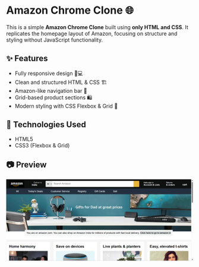 # Amazon Chrome Clone 🌐  

This is a simple **Amazon Chrome Clone** built using **only HTML and CSS**. It replicates the homepage layout of Amazon, focusing on structure and styling without JavaScript functionality.  

## ✨ Features  
- Fully responsive design 📱💻  
- Clean and structured HTML & CSS 🏗️  
- Amazon-like navigation bar 🛒  
- Grid-based product sections 🛍️  
- Modern styling with CSS Flexbox & Grid 🎨  

## 📌 Technologies Used  
- HTML5  
- CSS3 (Flexbox & Grid)  

## 📷 Preview  
![Amazon Chrome Clone Screenshot](screenshot.png)
 

